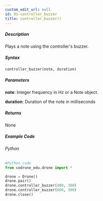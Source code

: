 ```yaml
---
custom_edit_url: null
id: 01-controller_buzzer
title: controller_buzzer()
---
```


##### Description

Plays a note using the controller's buzzer. <br />

##### Syntax
```controller_buzzer(note, duration)```<br />


##### Parameters
**note**: Integer frequency in Hz or a Note object.<br />

**duration**: Duration of the note in milliseconds<br />


##### Returns
None

##### Example Code
###### Python
```python
#Python code
from codrone_edu.drone import *

drone = Drone()
drone.pair()
drone.controller_buzzer(400, 300)
drone.controller_buzzer(600, 300)
drone.close()
```